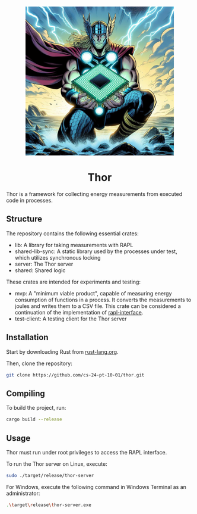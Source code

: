 <p align="center">
    <img src="https://github.com/cs-24-pt-10-01/thor/raw/main/docs/thor.png" width="400">
</p>
<h1 align="center">
  Thor
</h1>

Thor is a framework for collecting energy measurements from executed code in processes.

## Structure

The repository contains the following essential crates:

- lib: A library for taking measurements with RAPL
- shared-lib-sync: A static library used by the processes under test, which utilizes synchronous locking
- server: The Thor server
- shared: Shared logic

These crates are intended for experiments and testing:

- mvp: A "minimum viable product", capable of measuring energy consumption of functions in a process. It converts the measurements to joules and writes them to a CSV file. This crate can be considered a continuation of the implementation of [rapl-interface](https://github.com/cs-23-pt-9-01/rapl-interface).
- test-client: A testing client for the Thor server

## Installation

Start by downloading Rust from [rust-lang.org](https://www.rust-lang.org/tools/install).

Then, clone the repository:

```bash
git clone https://github.com/cs-24-pt-10-01/thor.git
```

## Compiling

To build the project, run:

```bash
cargo build --release
```

## Usage

Thor must run under root privileges to access the RAPL interface.

To run the Thor server on Linux, execute:

```bash
sudo ./target/release/thor-server
```

For Windows, execute the following command in Windows Terminal as an administrator:

```bash
.\target\release\thor-server.exe
```
